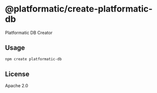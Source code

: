 # @platformatic/create-platformatic-db

Platformatic DB Creator

## Usage

```sh
npm create platformatic-db
```

## License

Apache 2.0

